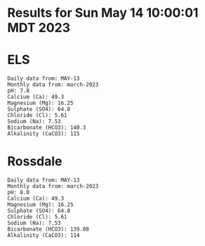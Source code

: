 # Results for Sun May 14 10:00:01 MDT 2023
# ELS
```
Daily data from: MAY-13
Monthly data from: march-2023
pH: 7.8
Calcium (Ca): 49.3
Magnesium (Mg): 16.25
Sulphate (SO4): 64.8
Chloride (Cl): 5.61
Sodium (Na): 7.53
Bicarbonate (HCO3): 140.3
Alkalinity (CaCO3): 115
```
# Rossdale
```
Daily data from: MAY-13
Monthly data from: march-2023
pH: 8.0
Calcium (Ca): 49.3
Magnesium (Mg): 16.25
Sulphate (SO4): 64.8
Chloride (Cl): 5.61
Sodium (Na): 7.53
Bicarbonate (HCO3): 139.08
Alkalinity (CaCO3): 114
```
